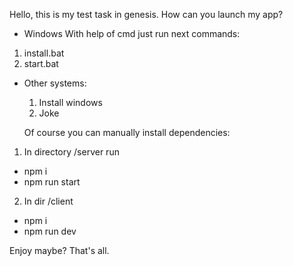Hello, this is my test task in genesis.
How can you launch my app?
 - Windows
  With help of cmd just run next commands:
  1. install.bat
  2. start.bat

- Other systems: 
  1. Install windows
  2. Joke

  Of course you can manually install dependencies:
1. In directory /server run 
- npm i
- npm run start
2. In dir /client
- npm i
- npm run dev

Enjoy maybe?
That's all. 
    
